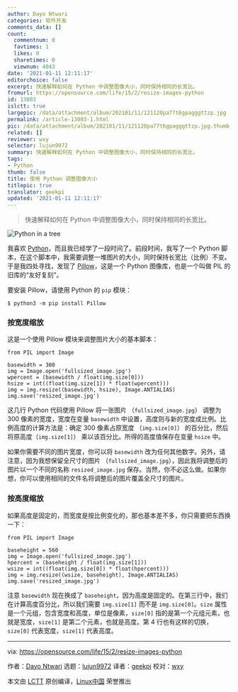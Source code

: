```yaml
---
author: Dayo Ntwari
categories: 软件开发
comments_data: []
count:
  commentnum: 0
  favtimes: 1
  likes: 0
  sharetimes: 0
  viewnum: 4043
date: '2021-01-11 12:11:17'
editorchoice: false
excerpt: 快速解释如何在 Python 中调整图像大小，同时保持相同的长宽比。
fromurl: https://opensource.com/life/15/2/resize-images-python
id: 13003
islctt: true
largepic: /data/attachment/album/202101/11/121120pa77t6gpagggttzp.jpg
permalink: /article-13003-1.html
pic: /data/attachment/album/202101/11/121120pa77t6gpagggttzp.jpg.thumb.jpg
related: []
reviewer: wxy
selector: lujun9972
summary: 快速解释如何在 Python 中调整图像大小，同时保持相同的长宽比。
tags:
- Python
thumb: false
title: 使用 Python 调整图像大小
titlepic: true
translator: geekpi
updated: '2021-01-11 12:11:17'
---
```



> 
> 快速解释如何在 Python 中调整图像大小，同时保持相同的长宽比。
> 
> 
> 


![Python in a tree](/data/attachment/album/202101/11/121120pa77t6gpagggttzp.jpg "Python in a tree")


我喜欢 [Python](http://python.org/ "Python Programming Language – Official Website")，而且我已经学了一段时间了。前段时间，我写了一个 Python 脚本，在这个脚本中，我需要调整一堆图片的大小，同时保持长宽比（比例）不变。于是我四处寻找，发现了 [Pillow](https://pypi.org/project/Pillow/ "Python Imaging Library")，这是一个 Python 图像库，也是一个叫做 PIL 的旧库的“友好复刻”。


要安装 Pillow，请使用 Python 的 `pip` 模块：



```
$ python3 -m pip install Pillow

```

### 按宽度缩放


这是一个使用 Pillow 模块来调整图片大小的基本脚本：



```
from PIL import Image

basewidth = 300
img = Image.open('fullsized_image.jpg')
wpercent = (basewidth / float(img.size[0]))
hsize = int((float(img.size[1]) * float(wpercent)))
img = img.resize((basewidth, hsize), Image.ANTIALIAS)
img.save('resized_image.jpg')

```

这几行 Python 代码使用 Pillow 将一张图片 （`fullsized_image.jpg`） 调整为 300 像素的宽度，宽度在变量 `basewidth` 中设置，高度则与新的宽度成比例。比例高度的计算方法是：确定 300 像素占原宽度 （`img.size[0]`） 的百分比，然后将原高度（`img.size[1]`） 乘以该百分比。所得的高度值保存在变量 `hsize` 中。


如果你需要不同的图片宽度，你可以将 `basewidth` 改为任何其他数字。另外，请注意，因为我想保留全尺寸的图片 （`fullsized_image.jpg`），因此我将调整后的图片以一个不同的名称 `resized_image.jpg` 保存。当然，你不必这么做。如果你想，你可以使用相同的文件名将调整后的图片覆盖全尺寸的图片。


### 按高度缩放


如果高度是固定的，而宽度是按比例变化的，那也基本差不多，你只需要把东西换一下：



```
from PIL import Image

baseheight = 560
img = Image.open('fullsized_image.jpg')
hpercent = (baseheight / float(img.size[1]))
wsize = int((float(img.size[0]) * float(hpercent)))
img = img.resize((wsize, baseheight), Image.ANTIALIAS)
img.save('resized_image.jpg')

```

注意 `basewidth` 现在换成了 `baseheight`，因为高度是固定的。在第三行中，我们在计算高度百分比，所以我们需要 `img.size[1]` 而不是 `img.size[0]`。`size` 属性是一个元组，包含宽度和高度，单位是像素，`size[0]` 指的是第一个元组元素，也就是宽度，`size[1]` 是第二个元素，也就是高度。第 4 行也有这样的切换，`size[0]` 代表宽度，`size[1]` 代表高度。




---


via: <https://opensource.com/life/15/2/resize-images-python>


作者：[Dayo Ntwari](https://opensource.com/users/dayontwari) 选题：[lujun9972](https://github.com/lujun9972) 译者：[geekpi](https://github.com/geekpi) 校对：[wxy](https://github.com/wxy)


本文由 [LCTT](https://github.com/LCTT/TranslateProject) 原创编译，[Linux中国](https://linux.cn/) 荣誉推出
